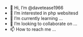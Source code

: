 - 👋 Hi, I’m @davetease1966
- 👀 I’m interested in php websitesd
- 🌱 I’m currently learning ...
- 💞️ I’m looking to collaborate on ...
- 📫 How to reach me ...

<!---
davetease1966/davetease1966 is a ✨ special ✨ repository because its `README.md` (this file) appears on your GitHub profile.
You can click the Preview link to take a look at your changes.
--->
